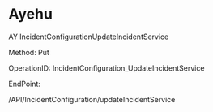 #     Ayehu


AY IncidentConfigurationUpdateIncidentService

Method: Put

OperationID: IncidentConfiguration_UpdateIncidentService

EndPoint:

/API/IncidentConfiguration/updateIncidentService
